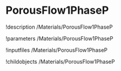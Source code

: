 <!-- MOOSE Documentation Stub: Remove this when content is added. -->

# PorousFlow1PhaseP
!description /Materials/PorousFlow1PhaseP

!parameters /Materials/PorousFlow1PhaseP

!inputfiles /Materials/PorousFlow1PhaseP

!childobjects /Materials/PorousFlow1PhaseP

